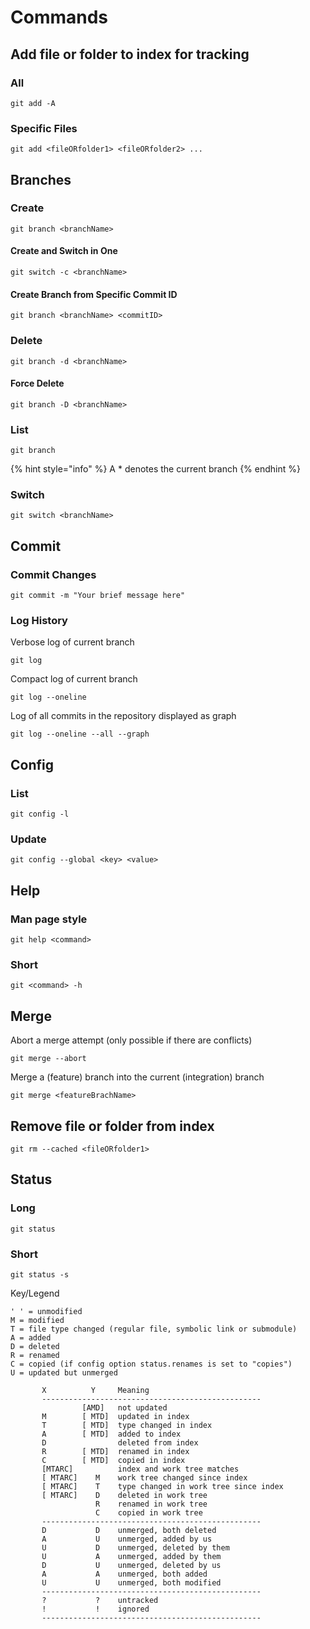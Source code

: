 # Commands

## Add file or folder to index for tracking

### All

```
git add -A
```

### Specific Files

```
git add <fileORfolder1> <fileORfolder2> ...
```

## Branches

### Create

```
git branch <branchName>
```

#### Create and Switch in One

```
git switch -c <branchName>
```

#### Create Branch from Specific Commit ID

```
git branch <branchName> <commitID>
```

### Delete

```
git branch -d <branchName>
```

#### Force Delete

```
git branch -D <branchName>
```

### List

```
git branch
```

{% hint style="info" %}
A \* denotes the current branch
{% endhint %}

### Switch

```
git switch <branchName>
```

## Commit

### Commit Changes

```
git commit -m "Your brief message here"
```

### Log History

Verbose log of current branch

```
git log
```

Compact log of current branch

```
git log --oneline
```

Log of all commits in the repository displayed as graph

```
git log --oneline --all --graph
```

## Config

### List

```
git config -l
```

### Update

```
git config --global <key> <value>
```

## Help

### Man page style

```
git help <command>
```

### Short

```
git <command> -h
```

## Merge

Abort a merge attempt (only possible if there are conflicts)

```
git merge --abort
```

Merge a (feature) branch into the current (integration) branch

```
git merge <featureBrachName>
```

## Remove file or folder from index

```
git rm --cached <fileORfolder1>
```

## Status

### Long

```
git status
```

### Short

```
git status -s
```

Key/Legend

```
' ' = unmodified
M = modified
T = file type changed (regular file, symbolic link or submodule)
A = added
D = deleted
R = renamed
C = copied (if config option status.renames is set to "copies")
U = updated but unmerged

       X          Y     Meaning
       -------------------------------------------------
                [AMD]   not updated
       M        [ MTD]  updated in index
       T        [ MTD]  type changed in index
       A        [ MTD]  added to index
       D                deleted from index
       R        [ MTD]  renamed in index
       C        [ MTD]  copied in index
       [MTARC]          index and work tree matches
       [ MTARC]    M    work tree changed since index
       [ MTARC]    T    type changed in work tree since index
       [ MTARC]    D    deleted in work tree
                   R    renamed in work tree
                   C    copied in work tree
       -------------------------------------------------
       D           D    unmerged, both deleted
       A           U    unmerged, added by us
       U           D    unmerged, deleted by them
       U           A    unmerged, added by them
       D           U    unmerged, deleted by us
       A           A    unmerged, both added
       U           U    unmerged, both modified
       -------------------------------------------------
       ?           ?    untracked
       !           !    ignored
       -------------------------------------------------
```
